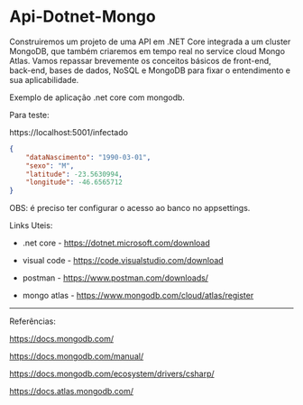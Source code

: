 ﻿# Api-Dotnet-Mongo

Construiremos um projeto de uma API em .NET Core integrada a um cluster MongoDB, que também criaremos em tempo real no service cloud Mongo Atlas. Vamos repassar brevemente os conceitos básicos de front-end, back-end, bases de dados, NoSQL e MongoDB para fixar o entendimento e sua aplicabilidade.


Exemplo de aplicação .net core com mongodb.

Para teste:

https://localhost:5001/infectado

```json
{
	"dataNascimento": "1990-03-01",
	"sexo": "M",
	"latitude": -23.5630994,
	"longitude": -46.6565712
}
```
OBS: é preciso ter configurar o acesso ao banco no appsettings.

Links Uteis:

- .net core - https://dotnet.microsoft.com/download

- visual code - https://code.visualstudio.com/download

- postman - https://www.postman.com/downloads/

- mongo atlas - https://www.mongodb.com/cloud/atlas/register


-----------------------------------------------

Referências:

https://docs.mongodb.com/

https://docs.mongodb.com/manual/

https://docs.mongodb.com/ecosystem/drivers/csharp/

https://docs.atlas.mongodb.com/
